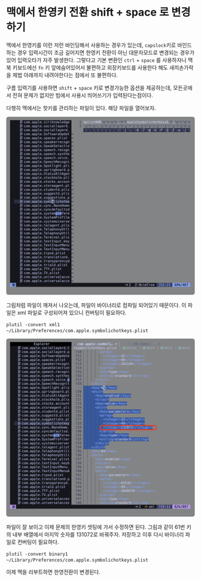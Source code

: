 # 맥에서 한영키 전환 shift + space 로 변경하기

맥에서 한영키를 이런 저런 바인딩해서 사용하는 경우가 있는데,
`capslock`키로 바인드하는 경우 입력시간이 조금 길어지면 한영키 전환이 아닌 
대문자모드로 변경되는 경우가 있어 입력오타가 자주 발생한다.
그렇다고 기본 변환인 `ctrl` + `space` 를 사용하자니 맥북 키보드에선 
`fn` 키 앞에숨어있어서 불편하고 외장키보드를 사용한다 해도 새끼손가락을 
제법 아래까지 내려야한다는 점에서 또 불편하다.

구름 입력기를 사용하면 `shift` + `space` 키로 변경가능한 옵션을 제공하는데,
모든곳에서 전혀 문제가 없지만 빔에서 사용시 띄어쓰기가 입력된다는점이다.

다행히 맥에서는 핫키를 관리하는 파일이 있다. 해당 파일을 열어보자.

![~/Library/Preferences/com.apple.symbolichotkeys.plist](./hangul1.png)

그림처럼 파일이 깨져서 나오는데, 파일이 바이너리로 컴파일 되어있기 때문이다.
이 파일은 xml 파일로 구성되어져 있으니 컨버팅이 필요하다.

```shell
plutil -convert xml1 ~/Library/Preferences/com.apple.symbolichotkeys.plist
```

![~/Library/Preferences/com.apple.symbolichotkeys.plist](./hangul2.png)

파일이 잘 보이고 이제 문제의 한영키 셋팅에 가서 수정하면 된다.
그림과 같이 61번 키의 내부 배열에서 마지막 숫자를 131072로 바꿔주자.
저장하고 이후 다시 바이너리 파일로 컨버팅이 필요하다.

```shell
plutil -convert binary1 ~/Library/Preferences/com.apple.symbolichotkeys.plist
```

이제 맥을 리부트하면 한영전환이 변경된다.

